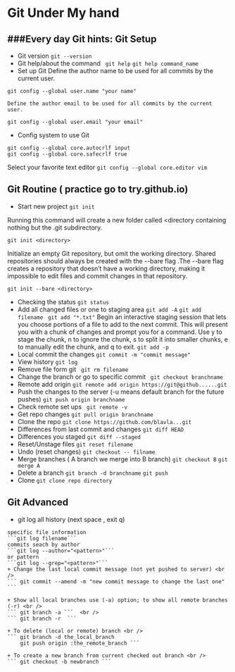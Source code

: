 Git Under My hand
=================

###Every day Git hints:
Git Setup
--------------
+ Git version 
``` git --version ```
+ Git help/about the command
``` git help```
```git help command_name```
+ Set up Git
Define the author name to be used for all commits by the current user.
```
git config --global user.name "your name" 

Define the author email to be used for all commits by the current user.

git config --global user.email "your email"
```
+ Config system to use Git
```
git config --global core.autocrlf input 
git config --global core.safecrlf true
```
Select your favorite text editor
```git config --global core.editor vim```

Git Routine ( practice go to try.github.io)
--------------
+ Start new project 
```git init```

Running this command will create a new folder called <directory containing nothing but the .git subdirectory.
  
```git init <directory>```

Initialize an empty Git repository, but omit the working directory. Shared repositories should always be created with the --bare flag .The --bare flag creates a repository that doesn’t have a working directory, making it impossible to edit files and commit changes in that repository. 

```git init --bare <directory>```

+ Checking the status
```git status```
+ Add all changed files or one to staging area
```git add -A```
```git add filename ```
```git add "*.txt"```
Begin an interactive staging session that lets you choose portions of a file to add to the next commit. This will present you with a chunk of changes and prompt you for a command. Use y to stage the chunk, n to ignore the chunk, s to split it into smaller chunks, e to manually edit the chunk, and q to exit.
```git add -p```
+ Local commit the changes
```git commit -m "commit message"```
+ View history
``` git log ```
+ Remove file form git
``` git rm filename```
+ Change the branch or go to specific commit
``` git checkout branchname```
+ Remote add origin 
```git remote add origin https://git@github......git```
+ Push the changes to the server (-u means default branch for the future pushes)
```git push origin branchname```
+ Check remote set ups
``` git remote -v```
+ Get repo changes
```git pull origin branchname```
+ Clone the repo
```git clone https://github.com/blavla...git```
+ Differences from last commit and changes
```git diff HEAD```
+ Differences you staged 
```git diff --staged```
+ Reset/Unstage files
```git reset filename```
+ Undo (reset changes)
```git checkout -- filname```
+ Merge branches ( A branch we merge into B branch)
```git checkout B```
```git merge A```
+ Delete a branch
```git branch -d branchname```
```git push```
+ Clone 
```git clone repo directory```




Git Advanced
--------------
+ git log all history (next space , exit q)
```git log -n <limit>
specific file information
```git log filename```
commits seach by author 
```git log --author="<pattern>"```
or pattern
```git log --grep="<pattern>"```
+ Change the last local commit message (not yet pushed to server) <br />
``` git commit --amend -m "new commit message to change the last one" ```

+ Show all local branches use (-a) option; to show all remote branches (-r) <br />
``` git branch -a ```  <br />
``` git branch -r  ```

+ To delete (local or remote) branch <br />
``` git branch -d the_local_branch 
    git push origin :the_remote_branch ```

+ To create a new branch from current checked out branch <br />
``` git checkout -b newbranch ```
